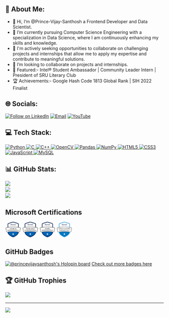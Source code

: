 <!---
Prince-Vijay-Santhosh/Prince-Vijay-Santhosh is a ✨ special ✨ repository because its `README.md` (this file) appears on your GitHub profile.
You can click the Preview link to take a look at your changes.
--->

## 💫 About Me:
- 👋 Hi, I’m @Prince-Vijay-Santhosh a Frontend Developer and Data Scientist.
- 🌱 I’m currently pursuing Computer Science Engineering with a specialization in Data Science, where I am continuously enhancing my skills and knowledge.
- 👀 I'm actively seeking opportunities to collaborate on challenging projects and internships that allow me to apply my expertise and contribute to meaningful solutions.
- 💞️ I’m looking to collaborate on projects and internships.
- 🥇 Featured:- Intel® Student Ambassador | Community Leader Intern | President of SRU Literary Club
- 🏆 Achievements:- Google Hash Code 1813 Global Rank | SIH 2022 Finalist

## 🌐 Socials:
<p align="left">
  <a href="https://www.linkedin.com/in/princevijaysanthoshkongara"><img title="Follow on LinkedIn" src="https://img.shields.io/badge/LinkedIn-0077B5?style=for-the-badge&logo=linkedin&logoColor=white"/></a>
  <a href="mailto:princevijaysanthoshk@gmail.com"><img title="Email" src="https://img.shields.io/badge/Gmail-D14836?style=for-the-badge&logo=gmail&logoColor=white"/></a>
  <a href="https://www.youtube.com/@princevijaysanthosh"><img title="YouTube" src="https://img.shields.io/badge/YouTube-F14836?style=for-the-badge&logo=youtube&logoColor=white"/></a>

  
## 💻 Tech Stack:
<p align="left">
 <a href="#">
<img alt="Python" src="https://img.shields.io/badge/python%20-%2314354C.svg?&style=for-the-badge&logo=python&logoColor=white"/>
<img alt="C" src="https://img.shields.io/badge/c%20-%2300599C.svg?&style=for-the-badge&logo=c&logoColor=white"/>
<img alt="C++" src="https://img.shields.io/badge/c++%20-%2300599C.svg?&style=for-the-badge&logo=c%2B%2B&ogoColor=white"/>
<img alt="OpenCV" src="https://img.shields.io/badge/OpenCV-OpenCV?style=for-the-badge&logo=opencv&logoColor=fff&color=5C3EE8"/> 
<img alt="Pandas" src="https://img.shields.io/badge/pandas%20-%23150458.svg?&style=for-the-badge&logo=pandas&logoColor=white" />
<img alt="NumPy" src="https://img.shields.io/badge/numpy%20-%23013243.svg?&style=for-the-badge&logo=numpy&logoColor=white" />
<img alt="HTML5" src="https://img.shields.io/badge/html5%20-%23E34F26.svg?&style=for-the-badge&logo=html5&logoColor=white"/>
<img alt="CSS3" src="https://img.shields.io/badge/css3%20-%231572B6.svg?&style=for-the-badge&logo=css3&logoColor=white"/>
<img alt="JavaScript" src="https://img.shields.io/badge/javascript%20-%23323330.svg?&style=for-the-badge&logo=javascript&logoColor=%23F7DF1E"/>
<img alt='MySQL' src="https://img.shields.io/badge/SQL-MySQL?style=for-the-badge&logo=mysql&color=F29111"/>
 </a>
</p>

## 📊 GitHub Stats:
![](https://github-readme-stats.vercel.app/api?username=Prince-Vijay-Santhosh&show_icons=true&theme=radical&hide=stars)<br/>
![](https://github-readme-streak-stats.herokuapp.com/?user=Prince-Vijay-Santhosh&theme=highcontrast&hide_border=false)<br/>
![](https://github-readme-stats.vercel.app/api/top-langs/?username=Prince-Vijay-Santhosh&langs_count=6&layout=donut-vertical&theme=dark&hide_border=false&include_all_commits=false&count_private=true)

## Microsoft Certifications
<a>

<img src="https://github.com/Prince-Vijay-Santhosh/Prince-Vijay-Santhosh/blob/main/microsoft-certified-azure-ai-fundamentals.png" alt="microsoft-certified-azure-ai-fundamentals" width="10%"> <img src="https://github.com/Prince-Vijay-Santhosh/Prince-Vijay-Santhosh/blob/main/microsoft-certified-azure-data-fundamentals.png" alt="microsoft-certified-azure-data-fundamentals" width="10%"> <img src="https://github.com/Prince-Vijay-Santhosh/Prince-Vijay-Santhosh/blob/main/microsoft-certified-azure-fundamentals.png" alt="microsoft-certified-azure-fundamentals" width="10%"> <img src="https://github.com/Prince-Vijay-Santhosh/Prince-Vijay-Santhosh/blob/main/microsoft-certified-power-platform-fundamentals.png" alt="microsoft-certified-power-platform-fundamentals" width="10%">
</a>

## GitHub Badges
[![@princevijaysanthosh's Holopin board](https://holopin.io/api/user/board?user=princevijaysanthosh)](https://www.holopin.io/@princevijaysanthosh)
<a href=https://www.credly.com/users/prince-vijay-santhosh-kongara>Check out more badges here</a>

## 🏆 GitHub Trophies
![](https://github-profile-trophy.vercel.app/?username=Prince-Vijay-Santhosh&theme=radical&no-frame=false&no-bg=true&margin-w=4)


  
---
[![](https://visitcount.itsvg.in/api?id=Prince-Vijay-Santhosh&label=Profile%20Views&color=2&icon=5&pretty=false)](https://visitcount.itsvg.in)
